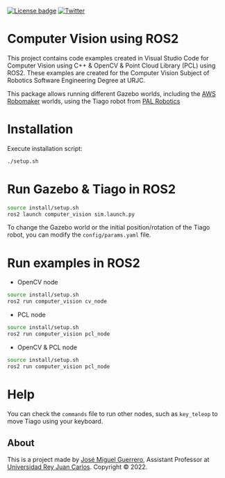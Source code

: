[![License badge](https://img.shields.io/badge/license-Apache2-green.svg)](http://www.apache.org/licenses/LICENSE-2.0)
[![Twitter](https://img.shields.io/badge/follow-@jm__guerrero-green.svg)](https://twitter.com/jm__guerrero)

# Computer Vision using ROS2

This project contains code examples created in Visual Studio Code for Computer Vision using C++ & OpenCV & Point Cloud Library (PCL) using ROS2. These examples are created for the Computer Vision Subject of Robotics Software Engineering Degree at URJC.

This package allows running different Gazebo worlds, including the [AWS Robomaker](https://github.com/aws-robotics) worlds, using the Tiago robot from [PAL Robotics](https://github.com/pal-robotics)


# Installation

Execute installation script:
```bash
./setup.sh
``` 

# Run Gazebo & Tiago in ROS2

```bash
source install/setup.sh
ros2 launch computer_vision sim.launch.py
``` 

To change the Gazebo world or the initial position/rotation of the Tiago robot, you can modify the `config/params.yaml` file.

# Run examples in ROS2

* OpenCV node
```bash
source install/setup.sh
ros2 run computer_vision cv_node
``` 

* PCL node
```bash
source install/setup.sh
ros2 run computer_vision pcl_node
``` 

* OpenCV & PCL node
```bash
source install/setup.sh
ros2 run computer_vision pcl_node
``` 

# Help

You can check the `commands` file to run other nodes, such as `key_teleop` to move Tiago using your keyboard.

## About

This is a project made by [José Miguel Guerrero], Assistant Professor at [Universidad Rey Juan Carlos].
Copyright &copy; 2022.

[Universidad Rey Juan Carlos]: https://www.urjc.es/
[José Miguel Guerrero]: https://sites.google.com/view/jmguerrero
